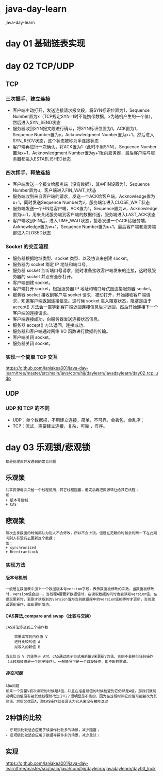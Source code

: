 # java-day-learn
java-day-learn

# day 01 基础链表实现
# day 02 TCP/UDP
## TCP
### 三次握手，建立连接

 + 客户端主动打开，发送连接请求报文段，将SYN标识位置为1，Sequence Number置为x（TCP规定SYN=1时不能携带数据，x为随机产生的一个值），然后进入SYN_SEND状态
 + 服务器收到SYN报文段进行确认，将SYN标识位置为1，ACK置为1，Sequence Number置为y，Acknowledgment Number置为x+1，然后进入SYN_RECV状态，这个状态被称为半连接状态
 + 客户端再进行一次确认，将ACK置为1（此时不用SYN），Sequence Number置为x+1，Acknowledgment Number置为y+1发向服务器，最后客户端与服务器都进入ESTABLISHED状态

### 四次挥手，释放连接

+ 客户端发送一个报文给服务端（没有数据），其中FIN设置为1，Sequence Number置为u，客户端进入FIN_WAIT_1状态
+ 服务端收到来自客户端的请求，发送一个ACK给客户端，Acknowledge置为u+1，同时发送Sequence Number为v，服务端年进入CLOSE_WAIT状态
+ 服务端发送一个FIN给客户端，ACK置为1，Sequence置为w，Acknowledge置为u+1，用来关闭服务端到客户端的数据传送，服务端进入LAST_ACK状态
+ 客户端收到FIN后，进入TIME_WAIT状态，接着发送一个ACK给服务端，Acknowledge置为w+1，Sequence Number置为u+1，最后客户端和服务端都进入CLOSED状态

### Socket 的交互流程

+ 服务器根据地址类型、socket 类型、以及协议来创建 socket。
+ 服务器为 socket 绑定 IP 地址和端口号。
+ 服务器 socket 监听端口号请求，随时准备接收客户端发来的连接，这时候服务器的 socket 并没有全部打开。
+ 客户端创建 socket。
+ 客户端打开 socket，根据服务器 IP 地址和端口号试图连接服务器 socket。
+ 服务器 socket 接收到客户端 socket 请求，被动打开，开始接收客户端请求，知道客户端返回连接信息。这时候 socket 进入阻塞状态，阻塞是由于 accept() 方法会一直等到客户端返回连接信息后才返回，然后开始连接下一个客户端的连接请求。
+ 客户端连接成功，向服务器发送连接状态信息。
+ 服务器 accept() 方法返回，连接成功。
+ 服务器和客户端通过网络 I/O 函数进行数据的传输。
+ 客户端关闭 socket。
+ 服务器关闭 socket。

### 实现一个简单 TCP 交互
https://github.com/laniakea001/java-day-learn/tree/master/src/main/java/com/hjj/daylearn/javadaylearn/day02_tcp_udp
## UDP
### UDP 和 TCP 的不同
+ UDP：单个数据报，不用建立连接，简单，不可靠，会丢包，会乱序；
+ TCP：流式，需要建立连接，复杂，可靠 ，有序。


# day 03 乐观锁/悲观锁
    都是处理高并发遇到的常见问题
## 乐观锁
    共享资源每次只给一个线程使用，其它线程阻塞，用完后再把资源转让给其它线程；
    如：
    + 版本号控制
    + CAS
## 悲观锁
    每次去拿数据的时候都认为别人不会修改，所以不会上锁，但是在更新的时候会判断一下在此期间别人有没有去更新这个数据；
    如：
    + synchronized
    + ReentrantLock
### 实现方法
#### 版本号机制
    一般是在数据表中加上一个数据版本号version字段，表示数据被修改的次数，当数据被修改时，version值会加一。当线程A要更新数据值时，在读取数据的同时也会读取version值，在提交更新时，若刚才读取到的version值为当前数据库中的version值相等时才更新，否则重试更新操作，直到更新成功。
#### CAS算法,compare and swap（比较与交换）
    CAS算法涉及到三个操作数

        需要读写的内存值 V
        进行比较的值 A
        拟写入的新值 B

    当且仅当 V 的值等于 A时，CAS通过原子方式用新值B来更新V的值，否则不会执行任何操作（比较和替换是一个原子操作）。一般情况下是一个自旋操作，即不断的重试。
##### 存在问题
    ABA问题
    如果一个变量V初次读取的时候是A值，并且在准备赋值的时候检查到它仍然是A值，那我们就能说明它的值没有被其他线程修改过了吗？很明显是不能的，因为在这段时间它的值可能被改为其他值，然后又改回A，那CAS操作就会误认为它从来没有被修改过  
## 2种锁的比较
    - 乐观锁比较适合应用于读操作比较多的场景，减少阻塞；
    - 悲观锁比较适合应用于数据写操作多的场景，减少重试；
## 实现
https://github.com/laniakea001/java-day-learn/tree/master/src/main/java/com/hjj/daylearn/javadaylearn/day03_lock

